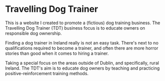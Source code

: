 # Travelling Dog Trainer

This is a website I created to promote a (fictious) dog training business.  The Travelling Dog Trainer (TDT) business focus is to educate owners on responsible dog ownership. 

Finding a dog trainer in Ireland really is not an easy task.  There's next to no qualifications required to become a trainer, and often there are more horror stories than good when it comes to hiring a trainer. 

Taking a special focus on the areas outside of Dublin, and specifically, rural Ireland. The TDT's aim is to educate dog owners by teaching and practicing positive-reinforcement training methods.
